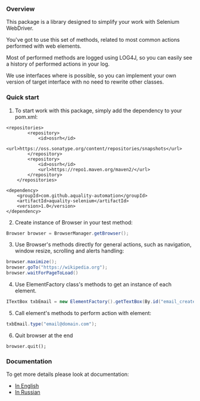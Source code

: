 ### Overview

This package is a library designed to simplify your work with Selenium WebDriver.

You've got to use this set of methods, related to most common actions performed with web elements.

Most of performed methods are logged using LOG4J, so you can easily see a history of performed actions in your log.

We use interfaces where is possible, so you can implement your own version of target interface with no need to rewrite other classes.

### Quick start

1. To start work with this package, simply add the dependency to your pom.xml:
```
<repositories>
        <repository>
            <id>ossrh</id>
            <url>https://oss.sonatype.org/content/repositories/snapshots</url>
        </repository>
        <repository>
            <id>ossrh</id>
            <url>https://repo1.maven.org/maven2/</url>
        </repository>
    </repositories>

<dependency>
    <groupId>com.github.aquality-automation</groupId>
    <artifactId>aquality-selenium</artifactId>
    <version>1.0</version>
</dependency>
```

2. Create instance of Browser in your test method:
```java
Browser browser = BrowserManager.getBrowser();
```

3. Use Browser's methods directly for general actions, such as navigation, window resize, scrolling and alerts handling:
```java
browser.maximize();
browser.goTo("https://wikipedia.org");
browser.waitForPageToLoad()
```

4. Use ElementFactory class's methods to get an instance of each element.
```java
ITextBox txbEmail = new ElementFactory().getTextBox(By.id("email_create"), "Email");
```

5. Call element's methods to perform action with element: 
```java
txbEmail.type("email@domain.com");
```

6. Quit browser at the end
```
browser.quit();
```

### Documentation
To get more details please look at documentation:
- [In English](./Documentation.en.md)
- [In Russian](./Documentation.ru.md)
